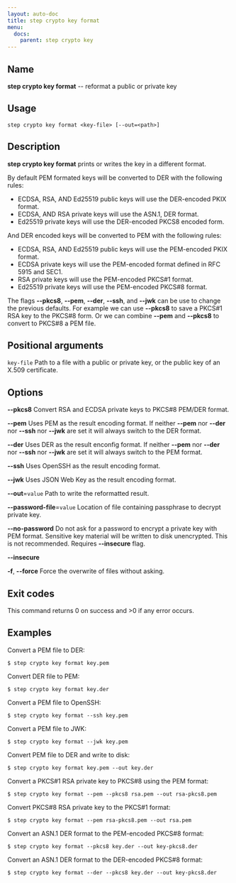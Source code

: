 ```yaml
---
layout: auto-doc
title: step crypto key format
menu:
  docs:
    parent: step crypto key
---
```


## Name
**step crypto key format** -- reformat a public or private key

## Usage

```raw
step crypto key format <key-file> [--out=<path>]
```

## Description

**step crypto key format** prints or writes the key in
a different format.

By default PEM formated keys will be converted to DER with the following rules:

 * ECDSA, RSA, AND Ed25519 public keys will use the DER-encoded PKIX format.
 * ECDSA, AND RSA private keys will use the ASN.1, DER format.
 * Ed25519 private keys will use the DER-encoded PKCS8 encoded form.

And DER encoded keys will be converted to PEM with the following rules:

 * ECDSA, RSA, AND Ed25519 public keys will use the PEM-encoded PKIX format.
 * ECDSA private keys will use the PEM-encoded format defined in RFC 5915 and
   SEC1.
 * RSA private keys will use the PEM-encoded PKCS#1 format.
 * Ed25519 private keys will use the PEM-encoded PKCS#8 format.

The flags **--pkcs8**, **--pem**, **--der**, **--ssh**, and **--jwk** can be use
to change the previous defaults. For example we can use **--pkcs8** to save a
PKCS#1 RSA key to the PKCS#8 form. Or we can combine **--pem** and **--pkcs8**
to convert to PKCS#8 a PEM file.

## Positional arguments

`key-file`
Path to a file with a public or private key, or the public key of an
   X.509 certificate.

## Options


**--pkcs8**
Convert RSA and ECDSA private keys to PKCS#8 PEM/DER format.

**--pem**
Uses PEM as the result encoding format. If neither **--pem** nor **--der** nor
**--ssh** nor **--jwk** are set it will always switch to the DER format.

**--der**
Uses DER as the result enconfig format. If neither **--pem** nor **--der** nor
**--ssh** nor **--jwk** are set it will always switch to the PEM format.

**--ssh**
Uses OpenSSH as the result encoding format.

**--jwk**
Uses JSON Web Key as the result encoding format.

**--out**=`value`
Path to write the reformatted result.

**--password-file**=`value`
Location of file containing passphrase to decrypt private key.

**--no-password**
Do not ask for a password to encrypt a private key with PEM format. Sensitive
key material will be written to disk unencrypted. This is not recommended.
Requires **--insecure** flag.

**--insecure**


**-f**, **--force**
Force the overwrite of files without asking.

## Exit codes

This command returns 0 on success and >0 if any error occurs.

## Examples

Convert a PEM file to DER:
```shell
$ step crypto key format key.pem
```

Convert DER file to PEM:
```shell
$ step crypto key format key.der
```

Convert a PEM file to OpenSSH:
```shell
$ step crypto key format --ssh key.pem
```

Convert a PEM file to JWK:
```shell
$ step crypto key format --jwk key.pem
```

Convert PEM file to DER and write to disk:
```shell
$ step crypto key format key.pem --out key.der
```

Convert a PKCS#1 RSA private key to PKCS#8 using the PEM format:
```shell
$ step crypto key format --pem --pkcs8 rsa.pem --out rsa-pkcs8.pem
```

Convert PKCS#8 RSA private key to the PKCS#1 format:
```shell
$ step crypto key format --pem rsa-pkcs8.pem --out rsa.pem
```

Convert an ASN.1 DER format to the PEM-encoded PKCS#8 format:
```shell
$ step crypto key format --pkcs8 key.der --out key-pkcs8.der
```

Convert an ASN.1 DER format to the DER-encoded PKCS#8 format:
```shell
$ step crypto key format --der --pkcs8 key.der --out key-pkcs8.der
```

